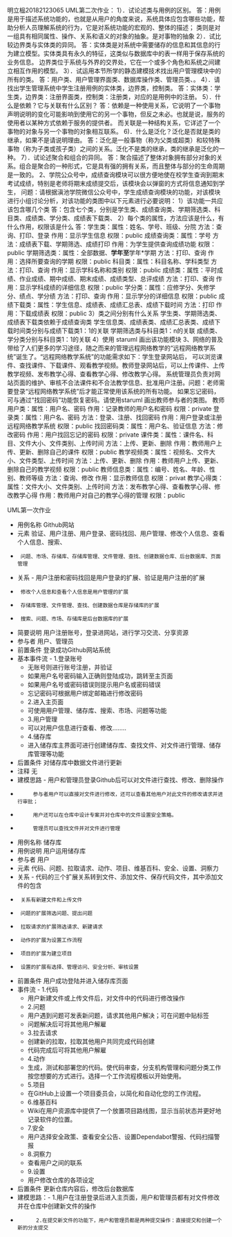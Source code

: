 明立榀20182123065
UML第二次作业：
1）．试论述类与用例的区别。
答：用例是用于描述系统功能的，也就是从用户的角度来说，系统具体应包含哪些功能，帮助分析人员理解系统的行为，它是对系统功能的宏观的、整体的描述；
类则是对一组具有相同属性、操作、关系和语义的对象的抽象。是对事物的抽象
2）．试比较边界类与实体类的异同。
答：实体类是对系统中需要储存的信息和其信息的行为建立模型。实体类具有永久的特征，这类似与数据库中的表一样用于保存系统的业务信息。
边界类位于系统与外界的交界处，它在一个或多个角色和系统之间建立相互作用的模型。
3）．试运用本节所学的静态建模技术找出用户管理模块中的所有的类。
答：用户类、用户管理界面类、数据库操作类、管理员类、。
4）．请找出学生管理系统中学生注册用例的实体类，边界类，控制类。
答：实体类：学生类，边界类：注册界面类，控制类：注册类，对应的是用例中的注册。
5）．什么是依赖？它与关联有什么区别？
答：依赖是一种使用关系，它说明了一个事物声明说明的变化可能影响到使用它的另一个事物，但反之未必。也就是说，服务的使用者以某种方式依赖于服务的提供者。
    而关联是一种结构关系，它详述了一个事物的对象与另一个事物的对象相互联系。
6)．什么是泛化？泛化是否就是类的继承，如果不是请说明理由。
答：泛化是一般事物（称为父类或超类）和较特殊事物（称为子类或孩子类）之间的关系。泛化不是类的继承，类的继承是泛化的一种。
7）．试论述聚合和组合的异同。
答：聚合描述了整体对象拥有部分对象的关系。组合是聚合的一种形式，它是具有强的拥有关系，而且整体与部分的生命周期是一致的。
2、学院公众号中，成绩查询模块可以很方便地使在校学生查询到期末考试成绩，特别是老师将期末成绩提交后，该模块会以弹窗的方式将信息通知到学生，
   问题：请根据滇池学院微信公众号中，学生成绩查询模块的功能，对该模块进行小组讨论分析，对该功能的类图中以下元素进行必要说明：
1）该功能一共应该包含哪几个类
答：包含七个类，分别是学生类、成绩查询类、学期筛选类、科目类、成绩类、学分类、成绩表下载类、
2）每个类的属性，方法应该是什么，有什么作用，权限该是什么
答：学生类：属性：姓名、学号、班级、分院
            方法：查询、打印、登录
            作用：显示学生信息
            权限：public
   成绩查询类：属性：学号
               方法：成绩表下载、学期筛选、成绩打印
               作用：为学生提供查询成绩功能
               权限：public
   学期筛选类：属性：全部数据、**学年至**学年*学期
               方法：打印、查询
               作用：选择所要查询的学期
               权限：public
科目类：属性：科目名称、学科类型
            方法：打印、查询
            作用：显示学科名称和类别
            权限：public
成绩类：属性：平时成绩、作业成绩、期中成绩、期末成绩、成绩类型、总评成绩
            方法：打印、查询
            作用：显示学科成绩的详细信息
            权限：public
学分类：属性：应修学分、失修学分、绩点、学分绩
方法：打印、查询
作用：显示学分的详细信息
权限：public
成绩下载类：属性：学生信息、成绩表、成绩汇总表、成绩下载时间
            方法：打印
            作用：下载成绩表
            权限：public
3）类之间分别有什么关系
学生类、学期筛选类、成绩表下载类依赖于成绩查询类
学生信息类、成绩表类、成绩汇总表类、成绩下载时间类分别与成绩下载类1：1的关联
学期筛选类与科目类1：n的关联
成绩类、学分类分别与科目类1：1的关联
4）使用 staruml 画出该功能模块
3、网络的普及带给了人们更多的学习途径，随之而来的管理远程网络教学的“远程网络教学系统”诞生了。“远程网络教学系统”的功能需求如下：学生登录网站后，
可以浏览课件、查找课件、下载课件、观看教学视频。教师登录网站后，可以上传课件、上传教学视频、发布教学心得、查看教学心得、修改教学心得。
系统管理员负责对网站页面的维护、审核不合法课件和不合法教学信息、批准用户注册。问题：老师需要登录“远程网络教学系统”后才能正常使用该系统的所有功能。
如果忘记密码，可与通过“找回密码”功能恢复密码。请使用staruml 画出教师参与者的类图。
教师用户类：属性：用户名、密码
            作用：记录教师的用户名和密码
            权限：private
登录类：属性：用户名、密码
        方法：登录、注册、找回密码
        作用：用户登录或注册远程网络教学系统
        权限：public
找回密码类：属性：用户名、验证信息
            方法：修改密码
            作用：用户找回忘记的密码
            权限：private
课件类：属性：课件名、科目、文件大小、文件类别、上传时间
        方法：上传、更新、删除
        作用：教师用户上传、更新、删除自己的课件
         权限：public
教学视频类：属性：视频名、文件大小、文件类型、上传时间
            方法：上传、更新、删除
            作用：教师用户上传、更新、删除自己的教学视频
            权限：public
教师信息类：属性：编号、姓名、年龄、性别、教师等级
            方法：查询、修改
            作用：显示教师信息
            权限：privat
教学心得类：属性：文件大小、文件类别、上传时间
            方法：发布教学心得、查看教学心得、修改教学心得
            作用：教师用户对自己的教学心得的管理
            权限：public



UML第一次作业
- 用例名称	Github网站
- 元素 验证、用户注册、用户登录、密码找回、用户管理、修改个人信息、查看个人信息、搜索、
-      问题、市场、存储库、存储库管理、文件管理、查找、创建数据仓库、后台数据库、页面管理
- 关系 - 用户注册和密码找回是用户登录的扩展、验证是用户注册的扩展
-      修改个人信息和查看个人信息是用户管理的扩展
-      存储库管理、文件管理、查找、创建数据仓库是存储库的扩展
-      搜索、问题、市场、存储库是后台数据库的扩展
- 简要说明	用户注册账号，登录进网站，进行学习交流、分享资源
- 参与者	用户、管理员
- 前置条件	登录成功Github网站系统
- 基本事件流	 - 1.登录账号
 	 - 无账号则进行账号注册，并验证
 	 - 如果用户名号密码输入正确则登陆成功，跳转至主页面
 	 - 如果用户名号或密码错误则提示用户名或密码错误
	 - 忘记密码可根据用户绑定邮箱进行修改密码
	 - 2.进入主页面
	 - 可使用用户管理、储存库、搜索、市场、问题等功能
	 - 3.用户管理
	 - 可以对用户信息进行查看、修改........
	 - 4.储存库
	 - 进入储存库主界面可进行创建储存库、查找文件、对文件进行管理、储存库管理等功能
- 后置条件	对储存库中数据文件进行更新
- 注释	无
- 建模思路 - 用户和管理员登录Github后可以对文件进行查找、修改、删除操作
-          参与者用户可以直接对文件进行修改，还可以查看其他用户对此文件的修改请求并进行审批；
-          用户还可以在仓库中设计专案并对仓库中的文件设置安全策略。
-          管理员可以查找文件并对文件进行管理
- 用例名称	储存库
- 用例说明	用户运用储存库
- 参与者	用户 
- 元素 代码、问题、拉取请求、动作、项目、维基百科、安全、设置、洞察力
- 关系 - 代码的三个扩展关系转到文件、添加文件、保存代码文件，其中添加文件的包含
-      关系有新建文件和上传文件
-      问题的扩展筛选问题、提出问题
-      拉取请求的扩展筛选请求、新建请求
-      动作的扩展为设置工作流程
-      项目的扩展为建立项目
-      设置的扩展有选择、管理访问、安全分析、审核设置
- 前置条件	用户成功登陆并进入储存库页面
- 事件流	 - 1.代码
 	 - 用户新建文件或上传文件后，对文件中的代码进行修改操作
	 - 2.问题
	 - 用户遇到问题可发表新问题，请求其他用户解决；可在问题中贴标签
	 - 问题解决后可将其他用户解雇
	 - 3.拉去请求
	 - 创建新的拉取，拉取其他用户共同完成代码创建
	 - 代码完成后可将其他用户解雇
	 - 4.动作
	 - 生成，测试和部署您的代码。使代码审查，分支机构管理和问题分类工作按您想要的方式进行。选择一个工作流程模板以开始使用。
	 - 5.项目
	 - 在GitHub上设置一个项目委员会，以简化和自动化您的工作流程。
	 - 6.维基百科
	 - Wiki在用户资源库中提供了一个放置项目路线图，显示当前状态并更好地记录软件的位置。
	 - 7.安全
	 - 用户选择安全政策、查看安全公告、设置Dependabot警报、代码扫描警报
	 - 8.洞察力
	 - 查看用户之间的联系
	 - 9.设置
	 - 用户修改仓库的各项设定
- 后置条件	更新仓库内容后，修改后台数据库
- 建模思路：- 1.用户在注册登录后进入主页面，用户和管理员都有对文件修改并在仓库中创建新文件的操作
-           2.在提交新文件的功能下，用户和管理员都是两种提交操作：直接提交和创建一个新的分支提交
